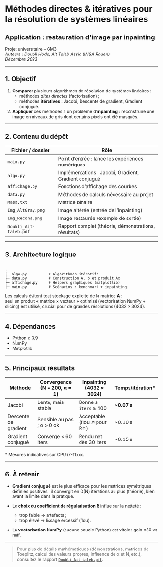 # Méthodes directes & itératives pour la résolution de systèmes linéaires  
## Application : restauration d’image par inpainting

Projet universitaire – GM3  
*Auteurs : Doubli Hoda, Ait Taleb Assia (INSA Rouen)*  
*Décembre 2023*

---

## 1. Objectif

1. **Comparer** plusieurs algorithmes de résolution de systèmes linéaires :  
   - méthodes *dites directes* (factorisation) ;  
   - méthodes **itératives** : Jacobi, Descente de gradient, Gradient conjugué.
2. **Appliquer** ces méthodes à un problème d’**inpainting** : reconstruire une image
   en niveaux de gris dont certains pixels ont été masqués.

---

## 2. Contenu du dépôt

| Fichier / dossier        | Rôle                                                                 |
|--------------------------|----------------------------------------------------------------------|
| `main.py`                | Point d’entrée : lance les expériences numériques                   |
| `algo.py`                | Implémentations : Jacobi, Gradient, Gradient conjugué               |
| `affichage.py`           | Fonctions d’affichage des courbes                                   |
| `data.py`                | Méthodes de calculs nécessaire au projet                            |
| `Mask.txt`               | Matrice binaire                                                     |
| `Img_AltGray.png`        | Image altérée (entrée de l’inpainting)                              |
| `Img_Recons.png`         | Image restaurée (exemple de sortie)                                 |
| `Doubli_Ait-taleb.pdf`   | Rapport complet (théorie, démonstrations, résultats)                |

---

## 3. Architecture logique

```

.
├─ algo.py          # Algorithmes itératifs
├─ data.py          # Construction A, b et produit Ax
├─ affichage.py     # Helpers graphiques (matplotlib)
├─ main.py          # Scénarios : benchmark + inpainting

````

Les calculs évitent tout stockage explicite de la matrice **A** :  
seul un produit « matrice × vecteur » optimisé (vectorisation NumPy + slicing)
est utilisé, crucial pour de grandes résolutions (4032 × 3024).

---

## 4. Dépendances

- Python ≥ 3.9  
- NumPy  
- Matplotlib


---

## 5. Principaux résultats

| Méthode              | Convergence (N = 200, α = 1) | Inpainting (4032 × 3024)    | Temps/itération\* |
| -------------------- | ---------------------------- | --------------------------- | ----------------- |
| Jacobi               | Lente, mais stable           | Bonne si `iters` ≥ 400      | **\~0.07 s**      |
| Descente de gradient | Sensible au pas ; α > 0 ok   | Acceptable (flou ↗ pour R↑) | \~0.10 s          |
| Gradient conjugué    | Converge < 60 iters          | Rendu net dès 30 iters      | \~0.15 s          |

\* Mesures indicatives sur CPU i7-11xxx.

---

## 6. À retenir

* **Gradient conjugué** est le plus efficace pour les matrices symétriques définies positives ; il conver­git en O(N) itérations au plus (théorie), bien avant la limite dans la pratique.
* Le **choix du coefficient de régularisation R** influe sur la netteté :

  * trop faible → artefacts ;
  * trop élevé → lissage excessif (flou).
* La **vectorisation NumPy** (aucune boucle Python) est vitale : gain ×30 vs naïf.

---

> Pour plus de détails mathématiques (démonstrations, matrices de Toeplitz,
> calcul des valeurs propres, influence de α et N, etc.), consultez le rapport
> [`Doubli_Ait-taleb.pdf`](Doubli_Ait-taleb.pdf).

```
